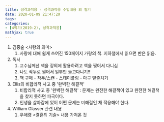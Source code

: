 ```yaml
---
title: 성격과적응 - 성격과적응 수업내용 외 필기
date: 2020-01-09 21:47:20
tags:
categories:
- [4학기(2019-2), 성격과적응]
mathjax: true
---
```


1. 김중술 <사랑의 의미>
    1. 사랑에 대해 쉽게 쓰여진 150페이지 가량의 책. 지하철에서 읽으면 반은 읽음.
1. 독서
    1. 교수님께선 책을 강의에 활용하려고 책을 찢어서 다니심
    1. 나도 작두로 썰어서 일부만 들고다니기!!
    1. 책 구매 - 작두/스캔 - 스테이플링 - 마구 밑줄치기
1. Ellis의 비합리적 사고 중 '완벽한 해결책'
    1. 비합리적 사고 중 '완벽한 해결책' : 문제는 완전한 해결책이 있고 완전한 해결책을 찾지 못하면 파국이다.
    1. 인생을 살아감에 있어 어떤 문제는 미해결인 채 적응해야 한다.
1. William Glasser 관련 내용
    1. 우애령 <결혼의 기술> 내용 가져온 것

